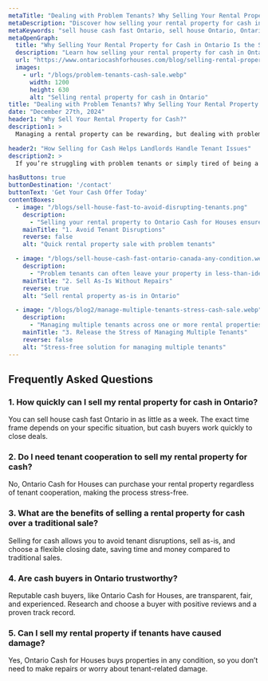 ```yaml
---
metaTitle: "Dealing with Problem Tenants? Why Selling Your Rental Property for Cash Makes Sense"
metaDescription: "Discover how selling your rental property for cash in Ontario can help you escape the challenges of problem tenants and achieve a hassle-free sale."
metaKeywords: "sell house cash fast Ontario, sell house Ontario, Ontario cash for houses, sell rental property cash Ontario, problem tenants cash home sale Ontario"
metaOpenGraph:
  title: "Why Selling Your Rental Property for Cash in Ontario Is the Solution to Problem Tenants"
  description: "Learn how selling your rental property for cash in Ontario can save you from the stress of problem tenants and provide a quick and convenient sale."
  url: "https://www.ontariocashforhouses.com/blog/selling-rental-property-cash-problem-tenants-ontario"
  images:
    - url: "/blogs/problem-tenants-cash-sale.webp"
      width: 1200
      height: 630
      alt: "Selling rental property for cash in Ontario"
title: "Dealing with Problem Tenants? Why Selling Your Rental Property for Cash Makes Sense"
date: "December 27th, 2024"
header1: "Why Sell Your Rental Property for Cash?"
description1: >
  Managing a rental property can be rewarding, but dealing with problem tenants can quickly turn it into a stressful and costly ordeal. Whether it’s late payments, property damage, or constant disputes, the challenges of being a landlord often lead property owners to consider selling. Selling your rental property for cash in Ontario offers a fast, hassle-free way to move on and avoid further headaches. In this article, we’ll explore the benefits of selling for cash and how Ontario Cash for Houses can help you make a smooth transition.

header2: "How Selling for Cash Helps Landlords Handle Tenant Issues"
description2: >
  If you’re struggling with problem tenants or simply tired of being a landlord, selling your rental property for cash in Ontario can be a game-changer. Cash buyers eliminate the complexities of traditional sales, offering speed, simplicity, and a reliable process that allows you to move forward with peace of mind.

hasButtons: true
buttonDestination: '/contact'
buttonText: 'Get Your Cash Offer Today'
contentBoxes:
  - image: "/blogs/sell-house-fast-to-avoid-disrupting-tenants.png"
    description: 
      - "Selling your rental property to Ontario Cash for Houses ensures a quick and straightforward process, even if you’re dealing with difficult tenants. Traditional sales often require tenant cooperation for showings and inspections, which can be challenging to arrange. With cash buyers, you don’t have to worry about these disruptions. They can close the sale in as little as a week, allowing you to sell house cash fast Ontario and avoid prolonged conflicts with tenants. This speed is especially beneficial for landlords looking to resolve issues and regain peace of mind quickly."
    mainTitle: "1. Avoid Tenant Disruptions"
    reverse: false
    alt: "Quick rental property sale with problem tenants"

  - image: "/blogs/sell-house-cash-fast-ontario-canada-any-condition.webp"
    description: 
      - "Problem tenants can often leave your property in less-than-ideal condition, but with Ontario Cash for Houses, you can sell as-is. Unlike traditional buyers who demand repairs or upgrades, cash buyers are prepared to purchase properties in any condition. Whether there’s property damage, overdue maintenance, or general wear and tear, you can sell your house Ontario without the added expense or stress of repairs. This makes it easier to cut ties with problem tenants and move forward."
    mainTitle: "2. Sell As-Is Without Repairs"
    reverse: true
    alt: "Sell rental property as-is in Ontario"

  - image: "/blogs/blog2/manage-multiple-tenants-stress-cash-sale.webp"
    description: 
      - "Managing multiple tenants across one or more rental properties can become overwhelming, especially when dealing with late rent, complaints, or property damage. By selling your rental property for cash, you can quickly release yourself from the stress of juggling these responsibilities. Ontario Cash for Houses simplifies the process by offering a fast and hassle-free sale, so you can focus on other priorities without the burden of managing difficult tenants or multiple properties. If you're ready to reclaim your time and peace of mind, selling for cash is the ideal solution."
    mainTitle: "3. Release the Stress of Managing Multiple Tenants"
    reverse: false
    alt: "Stress-free solution for managing multiple tenants"
---
```


## **Frequently Asked Questions**

### **1. How quickly can I sell my rental property for cash in Ontario?**
You can sell house cash fast Ontario in as little as a week. The exact time frame depends on your specific situation, but cash buyers work quickly to close deals.

### **2. Do I need tenant cooperation to sell my rental property for cash?**
No, Ontario Cash for Houses can purchase your rental property regardless of tenant cooperation, making the process stress-free.

### **3. What are the benefits of selling a rental property for cash over a traditional sale?**
Selling for cash allows you to avoid tenant disruptions, sell as-is, and choose a flexible closing date, saving time and money compared to traditional sales.

### **4. Are cash buyers in Ontario trustworthy?**
Reputable cash buyers, like Ontario Cash for Houses, are transparent, fair, and experienced. Research and choose a buyer with positive reviews and a proven track record.

### **5. Can I sell my rental property if tenants have caused damage?**
Yes, Ontario Cash for Houses buys properties in any condition, so you don’t need to make repairs or worry about tenant-related damage.
